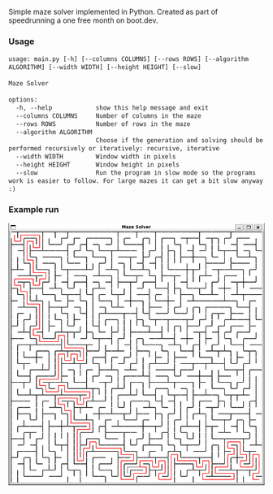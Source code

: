 Simple maze solver implemented in Python. Created as part of speedrunning a one free month on boot.dev.


### Usage
```
usage: main.py [-h] [--columns COLUMNS] [--rows ROWS] [--algorithm ALGORITHM] [--width WIDTH] [--height HEIGHT] [--slow]

Maze Solver

options:
  -h, --help            show this help message and exit
  --columns COLUMNS     Number of columns in the maze
  --rows ROWS           Number of rows in the maze
  --algorithm ALGORITHM
                        Choose if the generation and solving should be performed recursively or iteratively: recursive, iterative
  --width WIDTH         Window width in pixels
  --height HEIGHT       Window height in pixels
  --slow                Run the program in slow mode so the programs work is easier to follow. For large mazes it can get a bit slow anyway :)
  ```

### Example run

![Screenshot](solved_maze.png)

